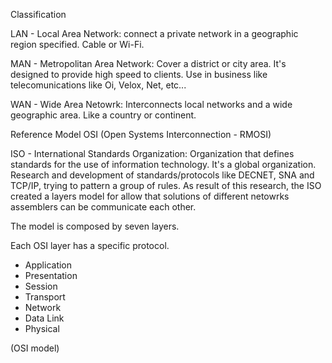 Classification

LAN - Local Area Network:
connect a private network in a geographic region specified. Cable or Wi-Fi.

MAN - Metropolitan Area Network:
Cover a district or city area. It's designed to provide high speed to clients. Use in business like telecomunications like Oi, Velox, Net, etc...

WAN - Wide Area Netowrk:
Interconnects local networks and a wide geographic area. Like a country or continent.

Reference Model OSI (Open Systems Interconnection - RMOSI)

ISO - International Standards Organization:
Organization that defines standards for the use of information technology. It's a global organization. Research and development of standards/protocols like DECNET, SNA and TCP/IP, trying to pattern a group of rules. As result of this research, the ISO created a layers model for allow that solutions of different netowrks assemblers can be communicate each other.

The model is composed by seven layers.

Each OSI layer has a specific protocol.
- Application
- Presentation
- Session
- Transport
- Network
- Data Link
- Physical

(OSI model)





